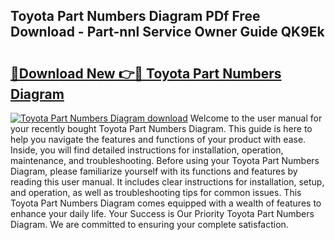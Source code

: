 ## Toyota Part Numbers Diagram PDf Free Download - Part-nnl Service Owner Guide QK9Ek

# <h2><a href="http://dfsu7i.blite.top/?on=Toyota+Part+Numbers+Diagram">🔗Download New 👉🔴 Toyota Part Numbers Diagram</a></h2>

[![Toyota Part Numbers Diagram download](https://i.imgur.com/lujVjoI.png)](http://dfsu7i.blite.top/?on=Toyota+Part+Numbers+Diagram)
Welcome to the user manual for your recently bought Toyota Part Numbers Diagram. This guide is here to help you navigate the features and functions of your product with ease. Inside, you will find detailed instructions for installation, operation, maintenance, and troubleshooting. Before using your Toyota Part Numbers Diagram, please familiarize yourself with its functions and features by reading this user manual. It includes clear instructions for installation, setup, and operation, as well as troubleshooting tips for common issues. This Toyota Part Numbers Diagram comes equipped with a wealth of features to enhance your daily life. Your Success is Our Priority Toyota Part Numbers Diagram. We are committed to ensuring your complete satisfaction.
